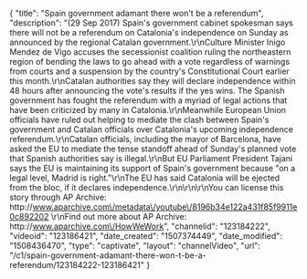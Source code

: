 {
    "title": "Spain government adamant there won't be a referendum",
    "description": "(29 Sep 2017) Spain's government cabinet spokesman says there will not be a referendum on Catalonia's independence on Sunday as announced by the regional Catalan government.\r\nCulture Minister Inigo Mendez de Vigo accuses the secessionist coalition ruling the northeastern region of bending the laws to go ahead with a vote regardless of warnings from courts and a suspension by the country's Constitutional Court earlier this month.\r\nCatalan authorities say they will declare independence within 48 hours after announcing the vote's results if the yes wins. The Spanish government has fought the referendum with a myriad of legal actions that have been criticized by many in Catalonia.\r\nMeanwhile European Union officials have ruled out helping to mediate the clash between Spain's government and Catalan officials over Catalonia's upcoming independence referendum.\r\nCatalan officials, including the mayor of Barcelona, have asked the EU to mediate the tense standoff ahead of Sunday's planned vote that Spanish authorities say is illegal.\r\nBut EU Parliament President Tajani says the EU is maintaining its support of Spain's government because \"on a legal level, Madrid is right.\"\r\nThe EU has said Catalonia will be ejected from the bloc, if it declares independence.\r\n\r\n\r\nYou can license this story through AP Archive: http:\/\/www.aparchive.com\/metadata\/youtube\/8196b34e122a431f85f9911e0c892202 \r\nFind out more about AP Archive: http:\/\/www.aparchive.com\/HowWeWork",
    "channelid": "123184222",
    "videoid": "123186421",
    "date_created": "1507374449",
    "date_modified": "1508436470",
    "type": "captivate",
    "layout": "channelVideo",
    "url": "\/c1\/spain-government-adamant-there-won-t-be-a-referendum\/123184222-123186421"
}